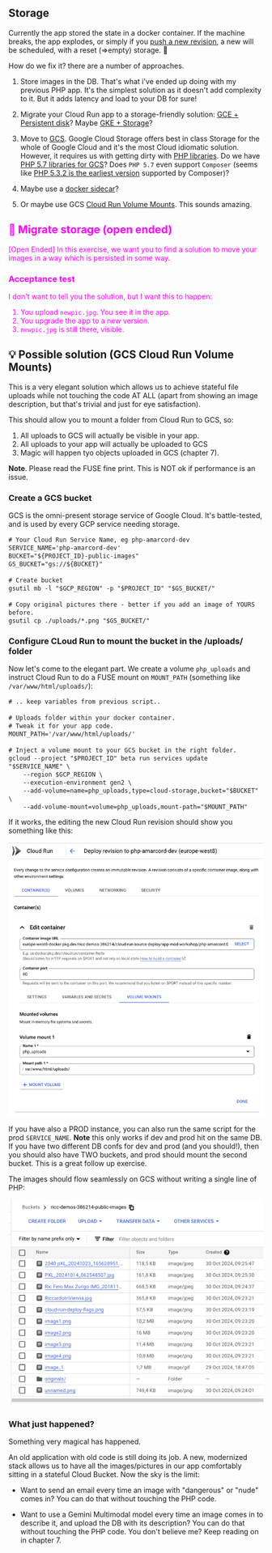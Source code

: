 
## Storage

Currently the app stored the state in a docker container.
If the machine breaks, the app explodes, or simply if you [push a new revision](https://cloud.google.com/run/docs/deploying#revision), a new will be scheduled, with a reset (=>empty) storage. 🙈

How do we fix it? there are a number of approaches.

1. Store images in the DB. That's what i've ended up doing with my previous PHP app. It's the simplest solution as it doesn't add complexity to it. But it adds latency and load to your DB for sure!

1. Migrate your Cloud Run app to a storage-friendly solution: [GCE + Persistent disk](https://cloud.google.com/persistent-disk?hl=en)? Maybe [GKE + Storage](https://cloud.google.com/kubernetes-engine/docs/concepts/storage-overview)?

1. Move to [GCS](https://cloud.google.com/storage?hl=it). Google Cloud Storage offers best in class Storage for the whole of Google Cloud and it's the most Cloud idiomatic solution. However, it requires us with getting dirty with [PHP libraries](https://github.com/googleapis/google-cloud-php). Do we have [PHP 5.7 libraries for GCS](https://cloud.google.com/php/docs/reference/cloud-storage/latest)? Does `PHP 5.7` even support `Composer` (seems like [PHP 5.3.2 is the earliest version](https://getcomposer.org/doc/00-intro.md) supported by Composer)?

1. Maybe use a [docker sidecar](https://cloud.google.com/run/docs/deploying#sidecars)?

1. Or maybe use GCS [Cloud Run Volume Mounts](https://cloud.google.com/blog/products/serverless/introducing-cloud-run-volume-mounts). This sounds amazing.

<div style="color: magenta">

## 🤔 Migrate storage (open ended)

[Open Ended]
In this exercise, we want you to find a solution to move your images in a way which is persisted in some way.


### Acceptance test

I don't want to tell you the solution, but I want this to happen:

1. You upload `newpic.jpg`. You see it in the app.
2. You upgrade the app to a new version.
3. `newpic.jpg` is still there, visible.

</div>

## 💡 Possible solution (GCS Cloud Run Volume Mounts)

This is a very elegant solution which allows us to achieve stateful file uploads while not touching the code AT ALL (apart from showing an image description, but that's trivial and just for eye satisfaction).

This should allow you to mount a folder from Cloud Run to GCS, so:

1. All uploads to GCS will actually be visible in your app.
1. All uploads to your app will actually be uploaded to GCS
1. Magic will happen tyo objects uploaded in GCS (chapter 7).

**Note**. Please read the FUSE fine print. This is NOT ok if performance is an issue.

### Create a GCS bucket

GCS is the omni-present storage service of Google Cloud. It's battle-tested, and is used by every GCP service needing storage.

```
# Your Cloud Run Service Name, eg php-amarcord-dev
SERVICE_NAME='php-amarcord-dev'
BUCKET="${PROJECT_ID}-public-images"
GS_BUCKET="gs://${BUCKET}"

# Create bucket
gsutil mb -l "$GCP_REGION" -p "$PROJECT_ID" "$GS_BUCKET/"

# Copy original pictures there - better if you add an image of YOURS before.
gsutil cp ./uploads/*.png "$GS_BUCKET/"
```

### Configure CLoud Run to mount the bucket in the /uploads/ folder

Now let's come to the elegant part. We create a volume `php_uploads` and instruct Cloud Run
to do a FUSE mount on `MOUNT_PATH` (something like `/var/www/html/uploads/`):

```
# .. keep variables from previous script..

# Uploads folder within your docker container.
# Tweak it for your app code.
MOUNT_PATH='/var/www/html/uploads/'

# Inject a volume mount to your GCS bucket in the right folder.
gcloud --project "$PROJECT_ID" beta run services update "$SERVICE_NAME" \
    --region $GCP_REGION \
    --execution-environment gen2 \
    --add-volume=name=php_uploads,type=cloud-storage,bucket="$BUCKET"  \
    --add-volume-mount=volume=php_uploads,mount-path="$MOUNT_PATH"
```

If it works, the editing the new Cloud Run revision should show you something like this:

![Cloud Run succesfully added Volume mount from GCS](image.png)

If you have also a PROD instance, you can also run the same script for the prod `SERVICE_NAME`. **Note** this only works if dev and prod hit on the same DB. If you have two different DB confs for dev and prod (and you should!), then you should also have TWO buckets, and prod should mount the second bucket. This is a great follow up exercise.

The images should flow seamlessly on GCS without writing a single line of PHP:

![GCS bucket sample images](image-1.png)

### What just happened?

Something very magical has happened.

An old application with old code is still doing its job.
A new, modernized stack allows us to have all the images/pictures in our app comfortably sitting in a stateful Cloud Bucket. Now the sky is the limit:

* Want to send an email every time an image with "dangerous" or "nude" comes in? You can do that without touching the PHP code.

* Want to use a Gemini Multimodal model every time an image comes in to describe it, and upload the DB with its description? You can do that without touching the PHP code. You don't believe me? Keep reading on in chapter 7.
